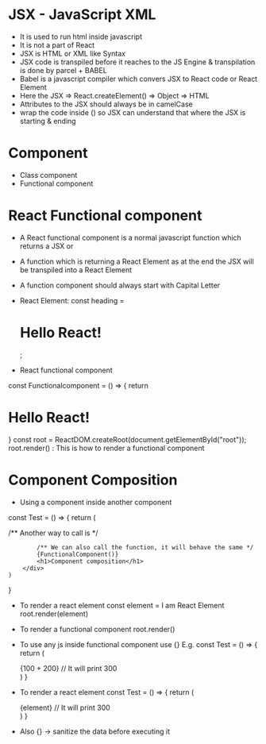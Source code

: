 # JSX - JavaScript XML

- It is used to run html inside javascript
- It is not a part of React
- JSX is HTML or XML like Syntax
- JSX code is transpiled before it reaches to the JS Engine & transpilation is done by parcel + BABEL
- Babel is a javascript compiler which convers JSX to React code or React Element
- Here the JSX => React.createElement() => Object => HTML
- Attributes to the JSX should always be in camelCase
- wrap the code inside () so JSX can understand that where the JSX is starting & ending

# Component
- Class component
- Functional component

# React Functional component
- A React functional component is a normal javascript function which returns a JSX or 
- A function which is returning a React Element as at the end the JSX will be transpiled into a React Element
- A function component should always start with Capital Letter

- React Element:
const heading = <h1>Hello React!</h1>;

- React functional component

const Functionalcomponent = () => {
    return <h1>Hello React!</h1>
}
const root = ReactDOM.createRoot(document.getElementById("root"));
root.render(<Functionalcomponent />) : This is how to render a functional component

# Component Composition
- Using a component inside another component

const Test = () => {
    return (
        <div id="container">
            <Functionalcomponent />
            /** Another way to call is */
            <Functionalcomponent><Functionalcomponent /> 

            /** We can also call the function, it will behave the same */
            {FunctionalComponent()}
            <h1>Component composition</h1>
        </div>
    )
}

- To render a react element
const element = <span>I am React Element</span>
root.render(element)

- To render a functional component
root.render(<Functionalcomponent />)

- To use any js inside functional component use {}
E.g.
const Test = () => {
    return (
        <div id="container">
        {100 + 200} // It will print 300
        </div>
    )
}
- To render a react element 
const Test = () => {
    return (
        <div id="container">
        {element} // It will print 300
        </div>
    )
}

- Also {} -> sanitize the data before executing it